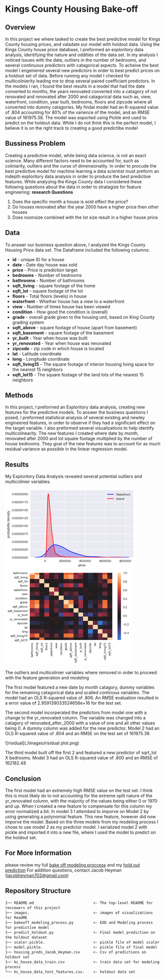 # Kings County Housing Bake-off

 ## Overview
In this project we where tasked to create the best predictive model for Kings County housing prices, and valadate our model with holdout data. Using the Kings County house price database, I preformed an exploritory data analysis, identifying the nature and oddities of the data set. In my analysis I noticed issues with the date, outliers in the number of bedrooms, and several continuous predictors with catagorical aspects. To acheive the best model I engeniered several new predictors in order to best predict prices on a holdout set of data. Before running any model I checked for multicolinierity leading me to drop several paired coefficiant predictors. In the models I ran, I found the best results in a model that had the date converted to months, the years renovated converted into a catagory of not renovated and renovated after 2000 and catagorical data such as, view, waterfront, condition, year built, bedrooms, floors and zipcode where all converted into dummy catagories. My findal model had an R-squared value of .804 accounting for 80% of the varience of the model, and an RMSE value of 161975.38. The model was exported using Pickle and used to predict on the holdout data. While I do not think this is the perfect model, I believe it is on the right track to creating a good predictibe model

## Bussiness Problem
Creating a predictive model, while being data science, is not an exact science.  Many different factors need to be accounted for, such as coliniarity, outliers and the curse of dimensionality.  In order to procude the best predictive model for machine learning a data scientist must preform an indepth exploritory data analysis in order to produce the best predictive features.  While analyzing the Kings County data I considered these following questions about the data in order to stratagize for feature engineering:
**research Questions**
1. Does the specific month a house is sold effect the price?
2. Do houses renovated after the year 2000 have a higher price then other houses
3. Does roomsize combined with the lot size result in a higher house price.    


## Data
To answer our business question above, I analyzed the Kings County Housing Price data set.  The Dataframe included the following columns:
* **id** - unique ID for a house
* **date** - Date day house was sold
* **price** - Price is prediction target
* **bedrooms** - Number of bedrooms
* **bathrooms** - Number of bathrooms
* **sqft_living** - square footage of the home
* **sqft_lot** - square footage of the lot
* **floors** - Total floors (levels) in house
* **waterfront** - Whether house has a view to a waterfront
* **view** - Number of times house has been viewed
* **condition** - How good the condition is (overall)
* **grade** - overall grade given to the housing unit, based on King County grading system
* **sqft_above** - square footage of house (apart from basement)
* **sqft_basement** - square footage of the basement
* **yr_built** - Year when house was built
* **yr_renovated** - Year when house was renovated
* **zipcode** - zip code in which house is located
* **lat** - Latitude coordinate
* **long** - Longitude coordinate
* **sqft_living15** - The square footage of interior housing living space for the nearest 15 neighbors
* **sqft_lot15** - The square footage of the land lots of the nearest 15 neighbors

## Methods
In this project, I preformed an Exploritory data analysis, creating new features for the predictive models.  To answer the business questions I posed, I preformed statistical analysis of several existing and newley engineered features, in order to observe if they had a significant effect on the target variable.  I also preformed several visualizations to help identify multicolinearity.  The new features I created where date by month, renovated after 2000 and lot square footage multiplied by the number of house bedrooms.  They goal of the new features was to account for as much residual variance as possible in the liniear regression model.  

## Results
My Exploritory Data Analysis revealed several potential outliers and multicolinier variables.

![waterfront](./images/waterfront.png)
![heatmap](./images/heatmap.png)

The outliers and multicolinier variables where removed in order to proceed with the feature generation and modeling

The first model featured a new date by month catagory, dummy variables for the remaining catagorical data and scalled continous variables.  The model had an OLS R-squared value of .806.  An RMSE evaluation resulted in a error value of 2.959139033524656e+16 for the test set.  

The second model incorperated the predictors from model one with a change to the yr_renovated column.  The variable was changed into a catagory of renovated_after_2000 with a value of one and all other values being 0.  A dummy column was added for the new predictor.  Model 2 had an OLS R-squared value of .804 and an RMSE on the test set of 161975.39.

![risidual](./images/risidual plot.png)

The third model built off the first 2 and featured a new predictor of sqrt_lot X bedrooms.  Model 3 had an OLS R-squared value of .800 and an RMSE of 162182.48

## Conclusion
The first model had an extremely high RMSE value on the test set.  I think this is most likely do to not accounting for the extreme split nature of the yr_renovated column, with the majority of the values being either 0 or 1970 and up.  When I created a new feature to compensate for this column my error normalized a bit.  In model 3 I attembed to imporve on Model 2 by using generating a polynomial feature.  This new feature, however did now imporve the model.  Based on the three models from my modeling process I chose to use model 2 as my predictor model.  I serialized model 2 with pickle and imported it into a new file, where I used the model to predict on the holdout set.  

## For More Information
please review my full [bake off modeling proccess](./Bakeoff_modelling_process/ipynb) and my [hold out prediction](./Predict_holdout/ipynb)
For addition questions, contact Jacob Heyman (jacobheyman702@gmail.com)

## Repository Structure

```
├── README.md                           <- The top-level README for reviewers of this project
├── images.                             <- images of visualizations for ReadME
├── bakeoff_modeling_process.py         <- EOD and Modeling process for predictive model
├── predict_holdout.py                  <- Final model prediction on the holdout dataset
├── scaler.pickle.                      <- pickle file of model scaler
├── model.pickle.                       <- pickle file of final model
├── housing_preds_Jacob_Heyman.csv      <- Csv of predictions on holdout set
├── kc_house_data_train.csv             <- train data set for modeling process
└── kc_house_data_test_features.csv.    <- holdout data set 
